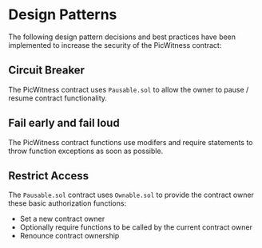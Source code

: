 # Design Patterns

The following design pattern decisions and best practices have been implemented to increase the security of the PicWitness contract:

## Circuit Breaker

The PicWitness contract uses `Pausable.sol` to allow the owner to pause / resume contract functionality.

## Fail early and fail loud

The PicWitness contract functions use modifers and require statements to throw function exceptions as soon as possible.

## Restrict Access

The `Pausable.sol` contract uses `Ownable.sol` to provide the contract owner these basic authorization functions:

- Set a new contract owner
- Optionally require functions to be called by the current contract owner
- Renounce contract ownership